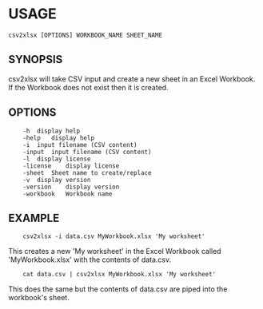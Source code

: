 
# USAGE

    csv2xlsx [OPTIONS] WORKBOOK_NAME SHEET_NAME

## SYNOPSIS

csv2xlsx will take CSV input and create a new sheet in an Excel Workbook.
If the Workbook does not exist then it is created. 

## OPTIONS

```
	-h	display help
	-help	display help
	-i	input filename (CSV content)
	-input	input filename (CSV content)
	-l	display license
	-license	display license
	-sheet	Sheet name to create/replace
	-v	display version
	-version	display version
	-workbook	Workbook name
```

## EXAMPLE

```
	csv2xlsx -i data.csv MyWorkbook.xlsx 'My worksheet'
```

This creates a new 'My worksheet' in the Excel Workbook
called 'MyWorkbook.xlsx' with the contents of data.csv.

```
	cat data.csv | csv2xlsx MyWorkbook.xlsx 'My worksheet'
```

This does the same but the contents of data.csv are piped into
the workbook's sheet.

